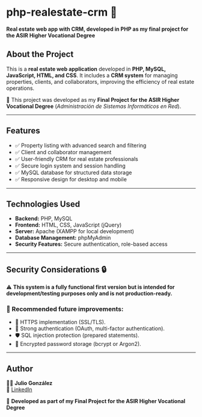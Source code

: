 # php-realestate-crm 🏡  
**Real estate web app with CRM, developed in PHP as my final project for the ASIR Higher Vocational Degree**  

## About the Project  
This is a **real estate web application** developed in **PHP, MySQL, JavaScript, HTML, and CSS**. It includes a **CRM system** for managing properties, clients, and collaborators, improving the efficiency of real estate operations.  

📄 This project was developed as my **Final Project for the ASIR Higher Vocational Degree** (*Administración de Sistemas Informáticos en Red*).  

---

## Features  
- ✅ Property listing with advanced search and filtering  
- ✅ Client and collaborator management  
- ✅ User-friendly CRM for real estate professionals  
- ✅ Secure login system and session handling  
- ✅ MySQL database for structured data storage  
- ✅ Responsive design for desktop and mobile  

---

## Technologies Used  
- **Backend:** PHP, MySQL  
- **Frontend:** HTML, CSS, JavaScript (jQuery)  
- **Server:** Apache (XAMPP for local development)  
- **Database Management:** phpMyAdmin  
- **Security Features:** Secure authentication, role-based access  

---

## Security Considerations 🔒  
⚠️ **This system is a fully functional first version but is intended for development/testing purposes only and is not production-ready.**

### 🔹 Recommended future improvements:  
- 🔑 HTTPS implementation (SSL/TLS).  
- 🔐 Strong authentication (OAuth, multi-factor authentication).  
- 🛡️ SQL injection protection (prepared statements).  
- 🔏 Encrypted password storage (bcrypt or Argon2).  

---

## Author  
👨‍💻 **Julio González**  
🔗 [LinkedIn](https://linkedin.com/in/julio-gm)  

🚀 **Developed as part of my Final Project for the ASIR Higher Vocational Degree**  
